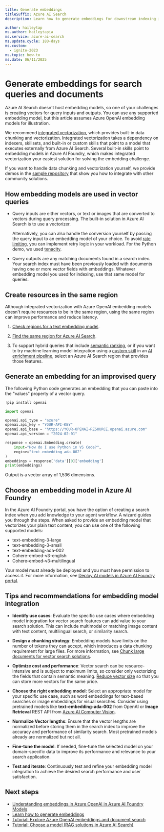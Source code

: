 ```yaml
---
title: Generate embeddings
titleSuffix: Azure AI Search
description: Learn how to generate embeddings for downstream indexing into an Azure AI Search index.

author: haileytap
ms.author: haileytapia
ms.service: azure-ai-search
ms.update.cycle: 180-days
ms.custom:
  - ignite-2023
ms.topic: how-to
ms.date: 06/11/2025
---
```


# Generate embeddings for search queries and documents

Azure AI Search doesn't host embedding models, so one of your challenges is creating vectors for query inputs and outputs. You can use any supported embedding model, but this article assumes Azure OpenAI embedding models for illustration.

We recommend [integrated vectorization](vector-search-integrated-vectorization.md), which provides built-in data chunking and vectorization. Integrated vectorization takes a dependency on indexers, skillsets, and built-in or custom skills that point to a model that executes externally from Azure AI Search. Several built-in skills point to embedding models in Azure AI Foundry, which makes integrated vectorization your easiest solution for solving the embedding challenge.

If you want to handle data chunking and vectorization yourself, we provide demos in the [sample repository](https://github.com/Azure/azure-search-vector-samples/tree/main) that show you how to integrate with other community solutions.

## How embedding models are used in vector queries

+ Query inputs are either vectors, or text or images that are converted to vectors during query processing. The built-in solution in Azure AI Search is to use a vectorizer. 

  Alternatively, you can also handle the conversion yourself by passing the query input to an embedding model of your choice. To avoid [rate limiting](/azure/ai-services/openai/quotas-limits), you can implement retry logic in your workload. For the Python demo, we used [tenacity](https://pypi.org/project/tenacity/).

+ Query outputs are any matching documents found in a search index. Your search index must have been previously loaded with documents having one or more vector fields with embeddings. Whatever embedding model you used for indexing, use that same model for queries.

## Create resources in the same region

Although integrated vectorization with Azure OpenAI embedding models doesn't require resources to be in the same region, using the same region can improve performance and reduce latency.

1. [Check regions for a text embedding model](/azure/ai-services/openai/concepts/models#model-summary-table-and-region-availability).

1. [Find the same region for Azure AI Search](search-region-support.md). 

1. To support hybrid queries that include [semantic ranking](semantic-how-to-query-request.md), or if you want to try machine learning model integration using a [custom skill](cognitive-search-custom-skill-interface.md) in an [AI enrichment pipeline](cognitive-search-concept-intro.md), select an Azure AI Search region that provides those features.

## Generate an embedding for an improvised query

The following Python code generates an embedding that you can paste into the "values" property of a vector query.

```python
!pip install openai

import openai

openai.api_type = "azure"
openai.api_key = "YOUR-API-KEY"
openai.api_base = "https://YOUR-OPENAI-RESOURCE.openai.azure.com"
openai.api_version = "2024-02-01"

response = openai.Embedding.create(
    input="How do I use Python in VS Code?",
    engine="text-embedding-ada-002"
)
embeddings = response['data'][0]['embedding']
print(embeddings)
```

Output is a vector array of 1,536 dimensions.

## Choose an embedding model in Azure AI Foundry

In the Azure AI Foundry portal, you have the option of creating a search index when you add knowledge to your agent workflow. A wizard guides you through the steps. When asked to provide an embedding model that vectorizes your plain text content, you can use one of the following supported models:

+ text-embedding-3-large
+ text-embedding-3-small
+ text-embedding-ada-002
+ Cohere-embed-v3-english
+ Cohere-embed-v3-multilingual

Your model must already be deployed and you must have permission to access it. For more information, see [Deploy AI models in Azure AI Foundry portal](/azure/ai-foundry/concepts/deployments-overview).

## Tips and recommendations for embedding model integration

+ **Identify use cases**: Evaluate the specific use cases where embedding model integration for vector search features can add value to your search solution. This can include multimodal or matching image content with text content, multilingual search, or similarity search.

+ **Design a chunking strategy**: Embedding models have limits on the number of tokens they can accept, which introduces a data chunking requirement for large files. For more information, see [Chunk large documents for vector search solutions](vector-search-how-to-chunk-documents.md).

+ **Optimize cost and performance**: Vector search can be resource-intensive and is subject to maximum limits, so consider only vectorizing the fields that contain semantic meaning. [Reduce vector size](vector-search-how-to-configure-compression-storage.md) so that you can store more vectors for the same price.

+ **Choose the right embedding model:** Select an appropriate model for your specific use case, such as word embeddings for text-based searches or image embeddings for visual searches. Consider using pretrained models like **text-embedding-ada-002** from OpenAI or **Image Retrieval** REST API from [Azure AI Computer Vision](/azure/ai-services/computer-vision/how-to/image-retrieval).

+ **Normalize Vector lengths**: Ensure that the vector lengths are normalized before storing them in the search index to improve the accuracy and performance of similarity search. Most pretrained models already are normalized but not all. 

+ **Fine-tune the model**: If needed, fine-tune the selected model on your domain-specific data to improve its performance and relevance to your search application.

+ **Test and iterate**: Continuously test and refine your embedding model integration to achieve the desired search performance and user satisfaction.

## Next steps

+ [Understanding embeddings in Azure OpenAI in Azure AI Foundry Models](/azure/ai-services/openai/concepts/understand-embeddings)
+ [Learn how to generate embeddings](/azure/ai-services/openai/how-to/embeddings?tabs=console)
+ [Tutorial: Explore Azure OpenAI embeddings and document search](/azure/ai-services/openai/tutorials/embeddings?tabs=command-line)
+ [Tutorial: Choose a model (RAG solutions in Azure AI Search)](tutorial-rag-build-solution-models.md)
